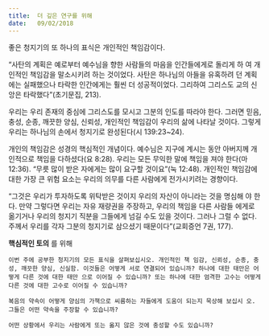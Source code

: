 ```yaml
---
title:  더 깊은 연구를 위해
date:   09/02/2018
---
```


좋은 청지기의 또 하나의 표식은 개인적인 책임감이다.

“사탄의 계획은 예로부터 예수님을 향한 사람들의 마음을 인간들에게로 돌리게 하
여 개인적인 책임감을 말소시키려 하는 것이었다. 사탄은 하나님의 아들을 유혹하려
던 계획에는 실패했으나 타락한 인간에게는 훨씬 더 성공적이었다. 그리하여 그리스도
교의 신앙은 타락했다”(초기문집, 213).

우리는 우리 존재의 중심에 그리스도를 모시고 그분의 인도를 따라야 한다. 그러면
믿음, 충성, 순종, 깨끗한 양심, 신뢰성, 개인적인 책임감이 우리의 삶에 나타날 것이다.
그렇게 우리는 하나님의 손에서 청지기로 완성된다(시 139:23~24).

개인의 책임감은 성경의 핵심적인 개념이다. 예수님은 지구에 계시는 동안 아버지께
개인적으로 책임을 다하셨다(요 8:28). 우리는 모든 무익한 말에 책임을 져야 한다(마
12:36). “무릇 많이 받은 자에게는 많이 요구할 것이요”(눅 12:48). 개인적인 책임감에
대한 가장 큰 위험 요소는 우리의 의무를 다른 사람에게 전가시키려는 경향이다.

“그것은 우리가 투자하도록 위탁받은 것이지 우리의 자산이 아니라는 것을 명심해
야 한다. 만약 그렇다면 우리는 자유 재량권을 주장하고, 우리의 책임을 다른 사람들
에게로 옮기거나 우리의 청지기 직분을 그들에게 넘길 수도 있을 것이다. 그러나 그럴
수 없다. 주께서 우리를 각자 그분의 청지기로 삼으셨기 때문이다”(교회증언 7권, 177).

**핵심적인 토의** 를 위해

`이번 주에 공부한 청지기의 모든 표식을 살펴보십시오. 개인적인 책 임감, 신뢰성, 순종, 충성, 깨끗한 양심, 신실함. 이것들은 어떻게 서로 연결되어 있습니까? 하나에 대한 태만은 어떻게 다른 것에 대한 태만 으로 이어질 수 있습니까? 또는 하나에 대한 엄격한 고수는 어떻게 다른 것에 대한 고수로 이어질 수 있습니까?`

`복음의 약속이 어떻게 양심의 가책으로 씨름하는 자들에게 도움이 되는지 묵상해 보십시 오. 그들은 어떤 약속을 주장할 수 있습니까?`

`어떤 상황에서 우리는 사람에게 또는 옳지 않은 것에 충성할 수도 있습니까?`